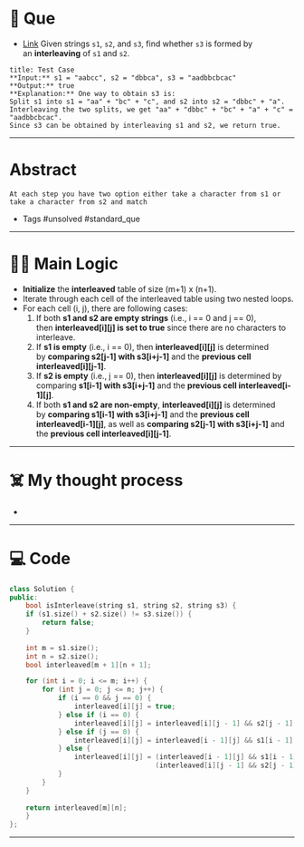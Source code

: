 # 🧩 Que
- [Link](https://leetcode.com/problems/interleaving-string/)
Given strings `s1`, `s2`, and `s3`, find whether `s3` is formed by an **interleaving** of `s1` and `s2`.
```ad-question
title: Test Case
**Input:** s1 = "aabcc", s2 = "dbbca", s3 = "aadbbcbcac"
**Output:** true
**Explanation:** One way to obtain s3 is:
Split s1 into s1 = "aa" + "bc" + "c", and s2 into s2 = "dbbc" + "a".
Interleaving the two splits, we get "aa" + "dbbc" + "bc" + "a" + "c" = "aadbbcbcac".
Since s3 can be obtained by interleaving s1 and s2, we return true.
```

---
# Abstract
```ad-abstract
At each step you have two option either take a character from s1 or take a character from s2 and match
```

- Tags #unsolved #standard_que 
--- 
# 🕵️‍♂️ Main Logic
- **Initialize** the **interleaved** table of size (m+1) x (n+1).
- Iterate through each cell of the interleaved table using two nested loops.
- For each cell (i, j), there are following cases:
    1. If both **s1 and s2 are empty strings** (i.e., i == 0 and j == 0), then **interleaved[i][j] is set to true** since there are no characters to interleave.
    2. If **s1 is empty** (i.e., i == 0), then **interleaved[i][j]** is determined by **comparing s2[j-1] with s3[i+j-1]** and the **previous cell interleaved[i][j-1]**.
    3. If **s2 is empty** (i.e., j == 0), then **interleaved[i][j]** is determined by comparing **s1[i-1] with s3[i+j-1]** and the **previous cell interleaved[i-1][j]**.
    4. If both **s1 and s2 are non-empty**, **interleaved[i][j]** is determined by **comparing s1[i-1] with s3[i+j-1]** and the **previous cell interleaved[i-1][j]**, as well as **comparing s2[j-1] with s3[i+j-1]** and the **previous cell interleaved[i][j-1]**.

---
# ☠️ My thought process
- 
---

# 💻 Code
```cpp
class Solution {
public:
    bool isInterleave(string s1, string s2, string s3) {
    if (s1.size() + s2.size() != s3.size()) {
        return false;
    }
    
    int m = s1.size();
    int n = s2.size();
    bool interleaved[m + 1][n + 1];

    for (int i = 0; i <= m; i++) {
        for (int j = 0; j <= n; j++) {
            if (i == 0 && j == 0) {
                interleaved[i][j] = true;
            } else if (i == 0) {
                interleaved[i][j] = interleaved[i][j - 1] && s2[j - 1] == s3[i + j - 1];
            } else if (j == 0) {
                interleaved[i][j] = interleaved[i - 1][j] && s1[i - 1] == s3[i + j - 1];
            } else {
                interleaved[i][j] = (interleaved[i - 1][j] && s1[i - 1] == s3[i + j - 1]) ||
                                    (interleaved[i][j - 1] && s2[j - 1] == s3[i + j - 1]);
            }
        }
    }
    
    return interleaved[m][n];
    }
};
```
---

